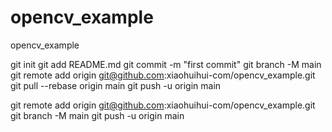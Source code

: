 # opencv_example
opencv_example

git init
git add README.md
git commit -m "first commit"
git branch -M main
git remote add origin git@github.com:xiaohuihui-com/opencv_example.git
git pull --rebase origin main
git push -u origin main

git remote add origin git@github.com:xiaohuihui-com/opencv_example.git
git branch -M main
git push -u origin main
